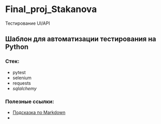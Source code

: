 # Final_proj_Stakanova
Тестирование UI/API
## Шаблон для автоматизации тестирования на Python

### Стек:
- pytest
- selenium
- requests
- _sqlalchemy_

### Полезные ссылки:
- [Подсказка по Markdown](https://www.markdownguide.org/cheat-sheet/)
- 

